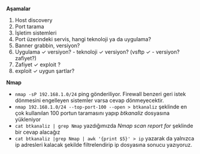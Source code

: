 **Aşamalar**
1.  Host discovery
2.  Port tarama
3.  İşletim sistemleri
4.  Port üzerindeki servis, hangi teknoloji ya da uygulama?
5.  Banner grabbin, versiyon?
6.  Uygulama 	✓ versiyon? - teknoloji	✓ versiyon? (vsftp	✓ - versiyon? zafiyet?)
7.  Zafiyet	✓ exploit ?
8.  exploit	✓ uygun şartlar?

**Nmap**

- `nmap -sP 192.168.1.0/24` ping gönderiliyor. Firewall benzeri geri istek dönmesini engelleyen sistemler varsa cevap dönmeyecektir.
- `nmap 192.168.1.0/24 --top-port-100 --open > btkanaliz` şeklinde en çok kullanılan 100 portun taramasını yapıp _btkanaliz_ dosyasına yükleniyor
- `cat btkanaliz | grep Nmap` yazdığımızda _Nmap scan report for <IP ADRES>_ şeklinde bir cevap alacağız
- `cat btkanaliz |grep Nmap | awk '{print $5}' > ip` yazarak da yalnızca ip adresleri kalacak şekilde filtrelendirip ip dosyasına sonucu yazıyoruz.
